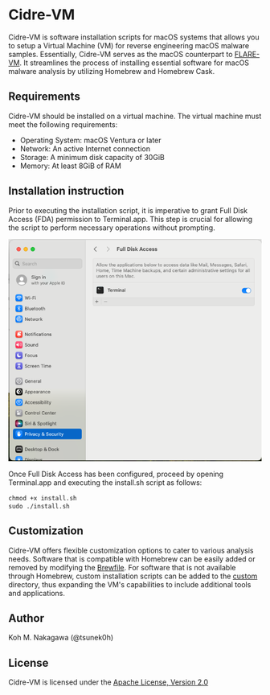 # Cidre-VM

Cidre-VM is software installation scripts for macOS systems that allows you to setup a Virtual Machine (VM) for reverse engineering macOS malware samples. Essentially, Cidre-VM serves as the macOS counterpart to [FLARE-VM](https://github.com/mandiant/flare-vm). It streamlines the process of installing essential software for macOS malware analysis by utilizing Homebrew and Homebrew Cask.

## Requirements

Cidre-VM should be installed on a virtual machine. The virtual machine must meet the following requirements:

- Operating System: macOS Ventura or later
- Network: An active Internet connection
- Storage: A minimum disk capacity of 30GiB
- Memory: At least 8GiB of RAM

## Installation instruction

Prior to executing the installation script, it is imperative to grant Full Disk Access (FDA) permission to Terminal.app. This step is crucial for allowing the script to perform necessary operations without prompting.

![Full Disk Access](./Images/full-disk-access.png)

Once Full Disk Access has been configured, proceed by opening Terminal.app and executing the install.sh script as follows:

```
chmod +x install.sh
sudo ./install.sh
```

## Customization

Cidre-VM offers flexible customization options to cater to various analysis needs. Software that is compatible with Homebrew can be easily added or removed by modifying the [Brewfile](./Brewfile). For software that is not available through Homebrew, custom installation scripts can be added to the [custom](./custom/) directory, thus expanding the VM's capabilities to include additional tools and applications.

## Author

Koh M. Nakagawa (@tsunek0h)

## License

Cidre-VM is licensed under the [Apache License, Version 2.0](./LICENSE)

